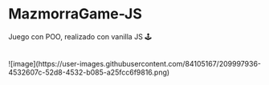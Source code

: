 # MazmorraGame-JS
Juego con POO, realizado con vanilla JS 🕹️ 

<br>
![image](https://user-images.githubusercontent.com/84105167/209997936-4532607c-52d8-4532-b085-a25fcc6f9816.png)
